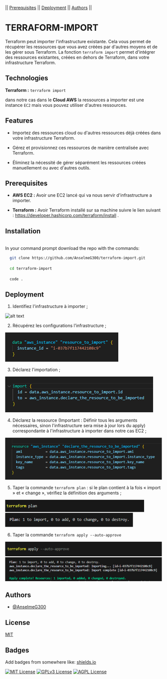 

|| [Prerequisites](#prerequisites) ||
[Deployment](#deployment) ||
[Authors](#authors) ||

# TERRAFORM-IMPORT

Terraform peut importer l'infrastructure existante. Cela vous permet de récupérer les ressources que vous avez créées par d'autres moyens et de les gérer sous Terraform.
La fonction `terraform import` permet d'intégrer des ressources existantes, créées en dehors de Terraform, dans votre infrastructure Terraform.
## Technologies

**Terraform :** `terraform import`

dans notre cas dans le **Cloud AWS** la ressources a importer est une instance `EC2` mais vous pouvez utiliser d'autres ressources.
## Features

- Importez des ressources cloud ou d'autres ressources déjà créées dans votre infrastructure Terraform.

- Gérez et provisionnez ces ressources de manière centralisée avec Terraform.

- Éliminez la nécessité de gérer séparément les ressources créées manuellement ou avec d'autres outils.
## Prerequisites


- **AWS EC2 :** Avoir une EC2 lancé qui va nous servir d'infrastructure a importer.

- **Terraform :** Avoir Terraform installé sur sa machine suivre le lien suivant : https://developer.hashicorp.com/terraform/install .

## Installation


\
In your command prompt download the repo with the commands:
```bash
  git clone https://github.com/AnselmeG300/terraform-import.git

  cd terraform-import
  
  code . 
```

    
## Deployment


1. Identifiez l'infrastructure à importer ; 

![alt text](<image/1. identification de la ressource à importer dark.png>)

2. Récupérez les configurations l’infrastructure ; 

![alt text](<image/2. recuperation des parametres de l'infra dark.png>)

3. Déclarez l'importation ; 

![alt text](<image/3. declaration de l'importation dark.png>)

4. Déclarez la ressource (Important : Définir tous les arguments nécessaires, sinon l'infrastructure sera mise à jour lors du apply) correspondante à l'infrastructure à importer dans notre cas EC2 ; 

![alt text](<image/4. declaration ressource dark.png>)

5. Taper la commande ```terraform plan``` :  si le plan contient à la fois « import » et « change », vérifiez la définition des arguments ;

![alt text](<image/5. terraform plan dark.png>)
![alt text](<image/5. info plan  dark.png>)

6. Taper la commande ```terraform apply --auto-approve``` 

![alt text](<image/6. terraform apply dark.png>) 
![alt text](<image/6. info apply dark.png>)
## Authors

- [@AnselmeG300](https://github.com/AnselmeG300/terraform-cloud.git)


## License

[MIT](https://choosealicense.com/licenses/mit/)


## Badges

Add badges from somewhere like: [shields.io](https://shields.io/)

[![MIT License](https://img.shields.io/badge/License-MIT-green.svg)](https://choosealicense.com/licenses/mit/)
[![GPLv3 License](https://img.shields.io/badge/License-GPL%20v3-yellow.svg)](https://opensource.org/licenses/)
[![AGPL License](https://img.shields.io/badge/license-AGPL-blue.svg)](http://www.gnu.org/licenses/agpl-3.0)

